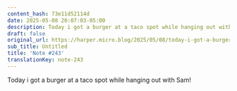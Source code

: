 ```yaml
---
content_hash: 73e11d52114d
date: 2025-05-08 20:07:03-05:00
description: Today i got a burger at a taco spot while hanging out with Sam
draft: false
original_url: https://harper.micro.blog/2025/05/08/today-i-got-a-burger.html
sub_title: Untitled
title: 'Note #243'
translationKey: note-243
---
```


Today i got a burger at a taco spot while hanging out with Sam!